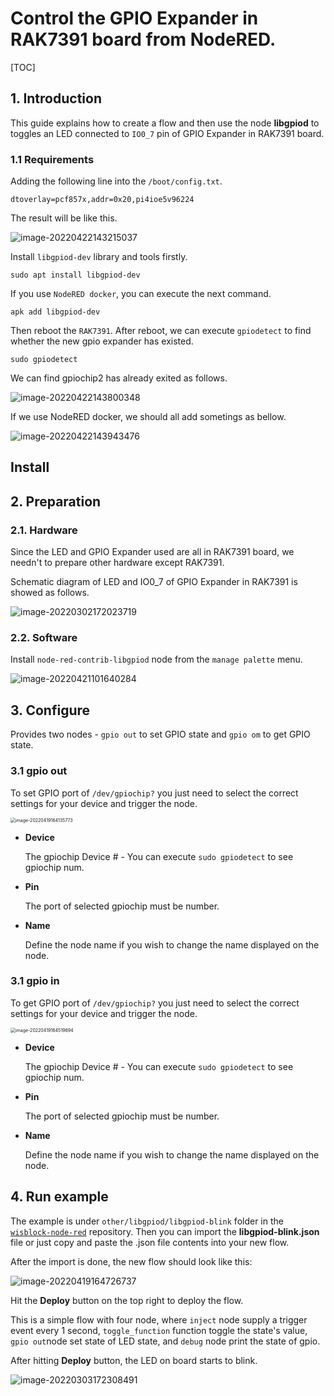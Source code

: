 # Control the GPIO Expander in RAK7391 board from NodeRED.

[TOC]

## 1. Introduction

This guide explains how to create a flow and then use the node **libgpiod** to toggles an LED connected to `IO0_7` pin of GPIO Expander in RAK7391 board. 

### 1.1 Requirements

Adding the following line into the `/boot/config.txt`.

```
dtoverlay=pcf857x,addr=0x20,pi4ioe5v96224
```

The result will be like this.

![image-20220422143215037](assets/image-20220422143215037.png)

Install `libgpiod-dev`  library  and tools firstly. 

```
sudo apt install libgpiod-dev
```

If you use `NodeRED docker`, you can execute the next command. 

```
apk add libgpiod-dev
```

Then reboot the `RAK7391`. After reboot, we can execute `gpiodetect` to find whether the new gpio expander has existed.

```
sudo gpiodetect
```

We can find gpiochip2 has already exited as follows.

![image-20220422143800348](assets/image-20220422143800348.png)

If we use NodeRED docker, we should all add sometings as bellow.

![image-20220422143943476](assets/image-20220422143943476.png)



## Install

## 2. Preparation

### 2.1. Hardware

Since the LED and GPIO Expander used are all in RAK7391 board, we needn't to prepare other hardware except RAK7391.

Schematic diagram of LED and IO0_7 of GPIO Expander in RAK7391 is showed as follows.

![image-20220302172023719](assets/image-20220302172023719.png)

### 2.2. Software

Install `node-red-contrib-libgpiod` node from the `manage palette` menu.

![image-20220421101640284](assets/image-20220421101640284.png)

## 3. Configure

Provides two nodes - `gpio out` to set GPIO state and `gpio om` to get   GPIO state.

### 3.1 gpio out

To set  GPIO port of `/dev/gpiochip?` you just need to select the correct settings for your device and trigger the node. 

<img src="assets/image-20220419164135773.png" alt="image-20220419164135773" style="zoom:50%;" />	

- **Device**

  The gpiochip Device # - You can execute `sudo gpiodetect` to see gpiochip num.

- **Pin**

  The port of selected gpiochip must be number.

- **Name**

  Define the node name if you wish to change the name displayed on the node.



### 3.1 gpio in

To get  GPIO port of `/dev/gpiochip?` you just need to select the correct settings for your device and trigger the node. 

<img src="assets/image-20220419164519694.png" alt="image-20220419164519694" style="zoom:50%;" />	

- **Device**

  The gpiochip Device # - You can execute `sudo gpiodetect` to see gpiochip num.

- **Pin**

  The port of selected gpiochip must be number.

- **Name**

  Define the node name if you wish to change the name displayed on the node.

## 4. Run example

The example is under `other/libgpiod/libgpiod-blink` folder in the [`wisblock-node-red`](https://git.rak-internal.net/product-rd/gateway/wis-developer/rak7391/wisblock-node-red/-/tree/dev/) repository. Then you can import the  **libgpiod-blink.json** file or just copy and paste the .json file contents into your new flow.

After the import is done, the new flow should look like this:

![image-20220419164726737](assets/image-20220419164726737.png)

Hit the **Deploy** button on the top right to deploy the flow.

This is a simple flow with four node, where `inject` node supply a trigger event every 1 second,  `toggle_function`  function toggle the state's value, `gpio out`node set state of LED state, and `debug` node print the state of gpio. 

After hitting **Deploy** button, the LED on board starts to blink.

![image-20220303172308491](assets/image-20220303172308491.png)

